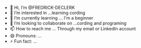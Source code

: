 - 👋 Hi, I’m @FREDRICK-DECLERK
- 👀 I’m interested in ...learning cording
- 🌱 I’m currently learning ... I'm a beginner 
- 💞️ I’m looking to collaborate on ...cording and programing 
- 📫 How to reach me ... Through my email or LinkedIn account 
- 😄 Pronouns: ...
- ⚡ Fun fact: ...

<!---
FREDRICK-DECLERK/FREDRICK-DECLERK is a ✨ special ✨ repository because its `README.md` (this file) appears on your GitHub profile.
You can click the Preview link to take a look at your changes.
--->
